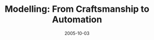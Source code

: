 ---
abstract: ''
authors:
- Harald Kühn
- Marion Murzek
date: '2005-10-03'
featured: false
publication_types:
- '0'
publishDate: '2005-10-03'
title: 'Modelling: From Craftsmanship to Automation'
url_pdf: http://www.big.tuwien.ac.at/research/publications/2005/0705.pdf
---
